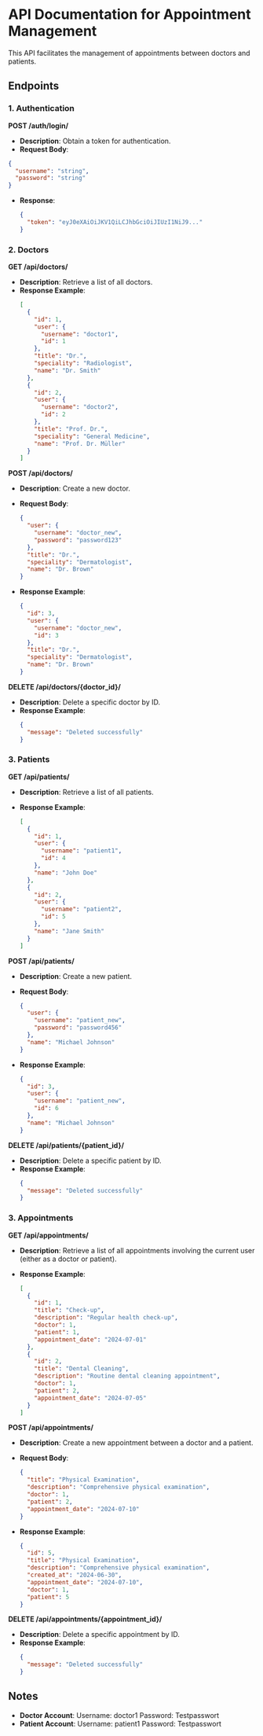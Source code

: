 # API Documentation for Appointment Management

This API facilitates the management of appointments between doctors and patients.

## Endpoints

### 1. Authentication

**POST /auth/login/**

- **Description**: Obtain a token for authentication.
- **Request Body**:

```json
{
  "username": "string",
  "password": "string"
}
```

- **Response**:
  ```json
  {
    "token": "eyJ0eXAiOiJKV1QiLCJhbGciOiJIUzI1NiJ9..."
  }
  ```

### 2. Doctors

**GET /api/doctors/**

- **Description**: Retrieve a list of all doctors.
- **Response Example**:
  ```json
  [
    {
      "id": 1,
      "user": {
        "username": "doctor1",
        "id": 1
      },
      "title": "Dr.",
      "speciality": "Radiologist",
      "name": "Dr. Smith"
    },
    {
      "id": 2,
      "user": {
        "username": "doctor2",
        "id": 2
      },
      "title": "Prof. Dr.",
      "speciality": "General Medicine",
      "name": "Prof. Dr. Müller"
    }
  ]
  ```

**POST /api/doctors/**

- **Description**: Create a new doctor.
- **Request Body**:

  ```json
  {
    "user": {
      "username": "doctor_new",
      "password": "password123"
    },
    "title": "Dr.",
    "speciality": "Dermatologist",
    "name": "Dr. Brown"
  }
  ```

- **Response Example**:
  ```json
  {
    "id": 3,
    "user": {
      "username": "doctor_new",
      "id": 3
    },
    "title": "Dr.",
    "speciality": "Dermatologist",
    "name": "Dr. Brown"
  }
  ```

**DELETE /api/doctors/{doctor_id}/**

- **Description**: Delete a specific doctor by ID.
- **Response Example**:
  ```json
  {
    "message": "Deleted successfully"
  }
  ```

### 3. Patients

**GET /api/patients/**

- **Description**: Retrieve a list of all patients.
- **Response Example**:

  ```json
  [
    {
      "id": 1,
      "user": {
        "username": "patient1",
        "id": 4
      },
      "name": "John Doe"
    },
    {
      "id": 2,
      "user": {
        "username": "patient2",
        "id": 5
      },
      "name": "Jane Smith"
    }
  ]
  ```

**POST /api/patients/**

- **Description**: Create a new patient.
- **Request Body**:

  ```json
  {
    "user": {
      "username": "patient_new",
      "password": "password456"
    },
    "name": "Michael Johnson"
  }
  ```

- **Response Example**:
  ```json
  {
    "id": 3,
    "user": {
      "username": "patient_new",
      "id": 6
    },
    "name": "Michael Johnson"
  }
  ```

**DELETE /api/patients/{patient_id}/**

- **Description**: Delete a specific patient by ID.
- **Response Example**:
  ```json
  {
    "message": "Deleted successfully"
  }
  ```

### 3. Appointments

**GET /api/appointments/**

- **Description**: Retrieve a list of all appointments involving the current user (either as a doctor or patient).
- **Response Example**:

  ```json
  [
    {
      "id": 1,
      "title": "Check-up",
      "description": "Regular health check-up",
      "doctor": 1,
      "patient": 1,
      "appointment_date": "2024-07-01"
    },
    {
      "id": 2,
      "title": "Dental Cleaning",
      "description": "Routine dental cleaning appointment",
      "doctor": 1,
      "patient": 2,
      "appointment_date": "2024-07-05"
    }
  ]
  ```

**POST /api/appointments/**

- **Description**: Create a new appointment between a doctor and a patient.
- **Request Body**:

  ```json
  {
    "title": "Physical Examination",
    "description": "Comprehensive physical examination",
    "doctor": 1,
    "patient": 2,
    "appointment_date": "2024-07-10"
  }
  ```

- **Response Example**:
  ```json
  {
    "id": 5,
    "title": "Physical Examination",
    "description": "Comprehensive physical examination",
    "created_at": "2024-06-30",
    "appointment_date": "2024-07-10",
    "doctor": 1,
    "patient": 5
  }
  ```

**DELETE /api/appointments/{appointment_id}/**

- **Description**: Delete a specific appointment by ID.
- **Response Example**:
  ```json
  {
    "message": "Deleted successfully"
  }
  ```

## Notes

- **Doctor Account**: Username: doctor1 Password: Testpasswort
- **Patient Account**: Username: patient1 Password: Testpasswort
